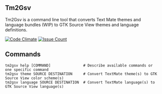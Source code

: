 ## Tm2Gsv

Tm2Gsv is a command line tool that converts Text Mate themes and language bundles (WIP) to GTK Source View themes and language definitions.

[![Code Climate](https://codeclimate.com/github/hardpixel/tm2gsv/badges/gpa.svg)](https://codeclimate.com/github/hardpixel/tm2gsv)
[![Issue Count](https://codeclimate.com/github/hardpixel/tm2gsv/badges/issue_count.svg)](https://codeclimate.com/github/hardpixel/tm2gsv)

## Commands

    tm2gsv help [COMMAND]               # Describe available commands or one specific command
    tm2gsv theme SOURCE DESTINATION     # Convert TextMate theme(s) to GTK Source View color scheme(s)
    tm2gsv language SOURCE DESTINATION  # Convert TextMate language(s) to GTK Source View language(s)
